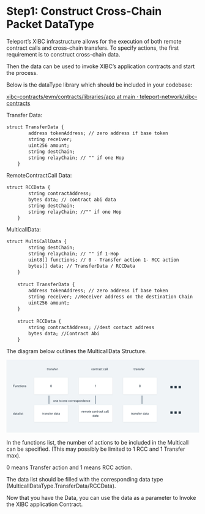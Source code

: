 <!--
order：2
-->
# Step1: Construct Cross-Chain Packet DataType

Teleport’s XIBC infrastructure allows for the execution of both remote contract calls and cross-chain transfers. To specify actions, the first requirement is to construct cross-chain data. 

Then the data can be used to invoke XIBC’s application contracts and start the process.

Below is the dataType library which should be included in your codebase:

[xibc-contracts/evm/contracts/libraries/app at main · teleport-network/xibc-contracts](https://github.com/teleport-network/xibc-contracts/tree/main/evm/contracts/libraries/app)

Transfer Data:

```solidity
struct TransferData {
        address tokenAddress; // zero address if base token
        string receiver; 
        uint256 amount;
        string destChain; 
        string relayChain; // "" if one Hop
    }
```

RemoteContractCall Data:

```solidity
struct RCCData {
        string contractAddress; 
        bytes data; // contract abi data
        string destChain;
        string relayChain; //"" if one Hop
    }
```

MulticallData:

```solidity
struct MultiCallData {
        string destChain;
        string relayChain; // "" if 1-Hop
        uint8[] functions; // 0 - Transfer action 1- RCC action
        bytes[] data; // TransferData / RCCData
    }

    struct TransferData {
        address tokenAddress; // zero address if base token
        string receiver; //Receiver address on the destination Chain
        uint256 amount; 
    }

    struct RCCData {
        string contractAddress; //dest contact address
        bytes data; //Contract Abi
    }

```

The diagram below outlines the MulticallData Structure.

![MultiCall Data Struture](./MultiData.png)

In the functions list, the number of actions to be included in the Multicall can be specified. (This may possibly be limited to 1 RCC and 1 Transfer max).

0 means Transfer action and 1 means RCC action.

The data list should be filled with the corresponding data type (MulticallDataType.TransferData/RCCData).

Now that you have the Data, you can use the data as a parameter to Invoke the XIBC application Contract.
